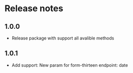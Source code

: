 # Release notes
## 1.0.0
* Release package with support all avalible methods

## 1.0.1
* Add support: New param for form-thirteen endpoint: date